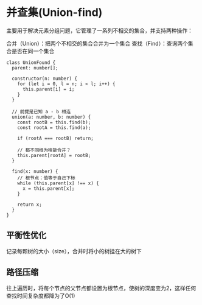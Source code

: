 # 并查集(Union-find)

主要用于解决元素分组问题，它管理了一系列不相交的集合，并支持两种操作：

合并（Union）：把两个不相交的集合合并为一个集合
查找（Find）：查询两个集合是否在同一个集合

```
class UnionFound {
  parent: number[];

  constructor(n: number) {
    for (let i = 0, l = n; i < l; i++) {
      this.parent[i] = i;
    }
  }

  // 前提是已知 a - b 相连
  union(a: number, b: number) {
    const rootB = this.find(b);
    const rootA = this.find(a);

    if (rootA === rootB) return;

    // 都不同根为啥能合并？
    this.parent[rootA] = rootB;
  }

  find(x: number) {
    // 根节点：值等于自己下标
    while (this.parent[x] !== x) {
      x = this.parent[x];
    }

    return x;
  }
}
```

## 平衡性优化

记录每颗树的大小（size），合并时将小的树挂在大的树下

## 路径压缩

往上遍历时，将每个节点的父节点都设置为根节点，使树的深度变为2，这样任何查找时间复杂度都降为了O(1)